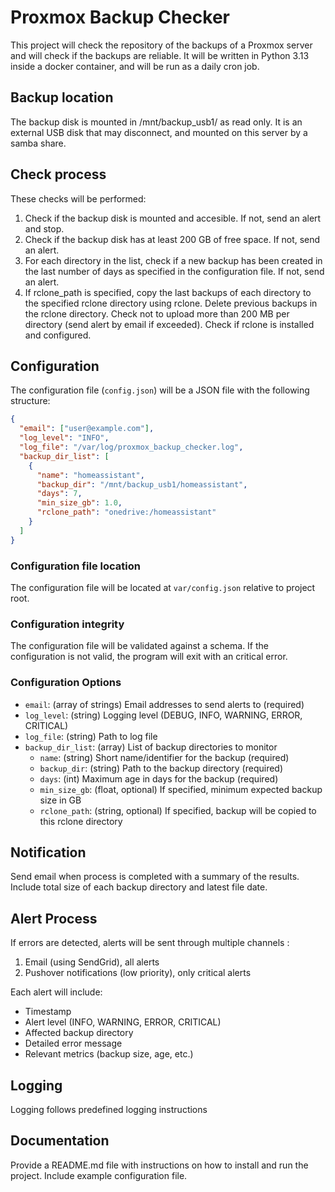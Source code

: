 # Proxmox Backup Checker
This project will check the repository of the backups of a Proxmox server and will check if the backups are reliable.
It will be written in Python 3.13 inside a docker container, and will be run as a daily cron job.

## Backup location
The backup disk is mounted in /mnt/backup_usb1/ as read only. It is an external USB disk that may disconnect, and mounted on this server by a samba share.

## Check process
These checks will be performed:
1. Check if the backup disk is mounted and accesible. If not, send an alert and stop.
2. Check if the backup disk has at least 200 GB of free space. If not, send an alert.
3. For each directory in the list, check if a new backup has been created in the last number of days as specified in the configuration file. If not, send an alert.
4. If rclone_path is specified, copy the last backups of each directory to the specified rclone directory using rclone. Delete previous backups in the rclone directory. Check not to upload more than 200 MB per directory (send alert by email if exceeded). Check if rclone is installed and configured.

## Configuration
The configuration file (`config.json`) will be a JSON file with the following structure:
```json
{
  "email": ["user@example.com"],
  "log_level": "INFO",
  "log_file": "/var/log/proxmox_backup_checker.log",
  "backup_dir_list": [
    {
      "name": "homeassistant",
      "backup_dir": "/mnt/backup_usb1/homeassistant",
      "days": 7,
      "min_size_gb": 1.0,
      "rclone_path": "onedrive:/homeassistant"
    }
  ]
}
```

### Configuration file location
The configuration file will be located at `var/config.json` relative to project root.

### Configuration integrity
The configuration file will be validated against a schema. If the configuration is not valid, the program will exit with an critical error.

### Configuration Options

- `email`: (array of strings) Email addresses to send alerts to (required)
- `log_level`: (string) Logging level (DEBUG, INFO, WARNING, ERROR, CRITICAL)
- `log_file`: (string) Path to log file
- `backup_dir_list`: (array) List of backup directories to monitor
  - `name`: (string) Short name/identifier for the backup (required)
  - `backup_dir`: (string) Path to the backup directory (required)
  - `days`: (int) Maximum age in days for the backup (required)
  - `min_size_gb`: (float, optional) If specified, minimum expected backup size in GB 
  - `rclone_path`: (string, optional) If specified, backup will be copied to this rclone directory


## Notification
Send email when process is completed with a summary of the results.
Include total size of each backup directory and latest file date.

## Alert Process
If errors are detected, alerts will be sent through multiple channels :
1. Email (using SendGrid), all alerts
2. Pushover notifications (low priority), only critical alerts

Each alert will include:
- Timestamp
- Alert level (INFO, WARNING, ERROR, CRITICAL)
- Affected backup directory
- Detailed error message
- Relevant metrics (backup size, age, etc.)

## Logging
Logging follows predefined logging instructions

## Documentation
Provide a README.md file with instructions on how to install and run the project. 
Include example configuration file.






